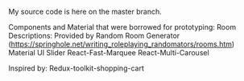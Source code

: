 My source code is here on the master branch.

Components and Material that were borrowed for prototyping:
Room Descriptions: Provided by Random Room Generator (https://springhole.net/writing_roleplaying_randomators/rooms.htm)
Material UI Slider
React-Fast-Marquee
React-Multi-Carousel

Inspired by:
Redux-toolkit-shopping-cart
